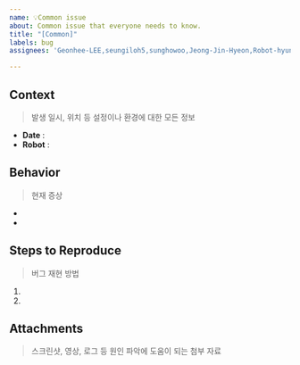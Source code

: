 ```yaml
---
name: 💡Common issue
about: Common issue that everyone needs to know.
title: "[Common]"
labels: bug
assignees: 'Geonhee-LEE,seungiloh5,sunghowoo,Jeong-Jin-Hyeon,Robot-hyunwoo,snmsung716,imdanhye,minhhud,toan70411hd91,dujeong,MC-Moon,OkDoky,tutor0613,vhi120,jedaichoi-nklesis,Jojaewon-NO1'

---
```


## Context

> 발생 일시, 위치 등 설정이나 환경에 대한 모든 정보 

- **Date** : 
- **Robot** : 

## Behavior

> 현재 증상

- 
- 

## Steps to Reproduce

> 버그 재현 방법

1. 
2. 

## Attachments

> 스크린샷, 영상, 로그 등 원인 파악에 도움이 되는 첨부 자료